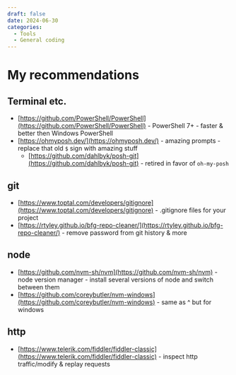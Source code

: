 ```yaml
---
draft: false
date: 2024-06-30
categories:
  - Tools
  - General coding
---
```


# My recommendations
## Terminal etc.
- [https://github.com/PowerShell/PowerShell](https://github.com/PowerShell/PowerShell) - PowerShell 7+ - faster & better then Windows PowerShell
- [https://ohmyposh.dev/](https://ohmyposh.dev/) - amazing prompts - replace that old `$` sign with amazing stuff
  - [https://github.com/dahlbyk/posh-git](https://github.com/dahlbyk/posh-git) - retired in favor of `oh-my-posh`

## git
- [https://www.toptal.com/developers/gitignore](https://www.toptal.com/developers/gitignore) - .gitignore files for your project
- [https://rtyley.github.io/bfg-repo-cleaner/](https://rtyley.github.io/bfg-repo-cleaner/) - remove password from git history & more

## node
- [https://github.com/nvm-sh/nvm](https://github.com/nvm-sh/nvm) - node version manager - install several versions of node and switch between them
- [https://github.com/coreybutler/nvm-windows](https://github.com/coreybutler/nvm-windows) - same as ^ but for windows

## http
- [https://www.telerik.com/fiddler/fiddler-classic](https://www.telerik.com/fiddler/fiddler-classic) - inspect http traffic/modify & replay requests
